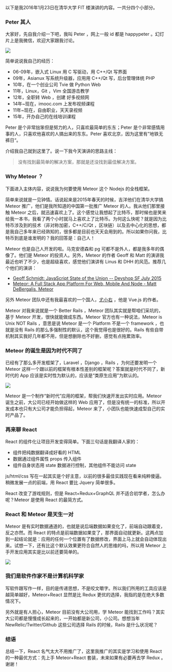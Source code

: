 以下是我2016年1月23日在清华大学 FIT 楼演讲的内容。一共分四个小部分。

### Peter 其人

大家好，先自我介绍一下吧，我叫 Peter ，网上一般 id 都是 happypeter 。幻灯片上是我微信，欢迎大家跟我讨论。

![](http://7xrsqb.com1.z0.glb.clouddn.com/182-title-peter.png)

简单说说我自己的经历：

- 06-09年，嵌入式 Linux 用 C 写驱动，用 C++/Qt 写界面
- 09年，Asianux 写系统升级器，应用用 C++/Qt 写，后台管理体统 PHP
- 10年，在一个创业公司 Tvie 做 Python Web
- 11年，Linux，Git ，Vim 全国游击教学
- 12年，全职转 Web ，创建 好多视频网
- 14年~现在，imooc.com 上发布视频课程
- 11年~现在，自由职业，天天录视频
- 15年，开办自己的在线培训课程

Peter 是个非常拙笨但是努力的人，只喜欢最简单的东东；Peter 是个非常感情用事的人，只喜欢他喜欢的人搞出来的东东。Peter 喜欢北京，因为这里有”地铁无裤日“。

介绍我自己就到这里了。说一下我今天演讲的思路主线：

>没有找到最简单的解决方案，那就是还没找到最佳解决方案。


### Why Meteor ？

下面进入主体内容，说说我为何要使用 Meteor 这个 Nodejs 的全栈框架。

简单来说就是一见钟情。话说起来是2015年春天的时候，吉洋他们在清华大学搞 Meteor 推广，他们是我所知道的中国第一批推广 Meteor 的人。我从他们那里接触 Meteor 之后，就迅速喜欢上了。这个感觉让我想起了比特币，那时候也是笑来给我一本书，我看了两个小时就马上喜欢上了比特币。为何这么快呢？就是因为比特币涉及到的技术（非对称加密，C++/C/Qt ，区块链）以及去中心化的思想，都是我自己多年来已经熟知的，很多都是目前也天天会用到的。所以如果你问我，比特币到底是谁发明的？我的回答是：自己人！

Meteor 也是自己人开发的啦。马克安德森和 pg 可都不是外人，都是我多年的偶像了。他们是 Meteor 的投资人。另外，Meteor 的作者 Geoff 和 Matt 的演讲我最近也听了不少，也是超级喜欢，感觉他们演讲有 Linus 和 DHH 的风范。推荐几个他们的演讲：

- [Geoff Schmidt: JavaScript State of the Union -- Devshop SF July 2015](https://www.youtube.com/watch?v=8G2SMVIUNNk)
- [Meteor: A Full Stack App Platform For Web, Mobile And Node - Matt DeBergalis, Meteor](https://www.youtube.com/watch?v=x4nxlDzslE4)

另外 Meteor 团队中还有我最喜欢的一个国人，[尤小右](https://www.zhihu.com/people/evanyou) ，他是 Vue.js 的作者。

Meteor 对我来说就是一个 Better Rails ，Meteor 团队其实就是帮咱们采坑的，基于 Meteor 开发，很快就能做成东西。Meteor 官方也有一种说法，Meteor is Unix NOT Rails ，意思是说 Meteor 是一个 Platform 不是一个 framework ，也就是没有 Rails 的那么多强制性的默认，这个我觉得也是很好的。Rails 有些自带机制其实我好几年都不用，但是想删除也不好删，感觉有点拖累效率。


### Meteor 的诞生是因为时代不同了

已经有了那么多开发框架了，Laravel ，Django ，Rails ，为何还要发明一个 Meteor 这样一个跟以前的框架有根本性差别的框架呢？答案就是时代不同了，新时代的 App 应该是实时性为默认的，应该是“类原生应用”为默认的。

![](http://7xrsqb.com1.z0.glb.clouddn.com/182-meteor-stack.png)


Meteor 是一个制作“新时代”应用的框架，帮我们快速开发出实时应用。Meteor 诞生之前，大公司已经开始做这样的 Web 应用了，但是没有统一的标准，所以开发成本也只有大公司才能负担得起，Meteor 来了，小团队也能快速成型自己的实时产品了。

### 再来聊 React

React 的组件化让项目开发变得简单。下面三句话是我翻译人家的：

- 组件把纯数据翻译成好看的 HTML
- 数据通过组件属性 props 传入组件
- 组件自身状态用 state 数据进行控制，其他组件不能访问 state

js/html/css 写在一起其实是个好主意，以前的很多最佳实践现在看来纯粹傻逼。稍微发展一点的前端，用 React 要比 Jquery 简单很多。

React 改变了游戏规则，但是 React+Redux+GraphQL 并不适合初学者，怎么办呢？Meteor 是使用 React 的最简方式。

### React 和 Meteor 是天生一对

Meteor 是有实时数据通道的，也就是说后端数据如果变化了，前端自动跟着变，反之亦然。而 React 的特点是前端数据如果变了，那界面自动就更新。这两点加到一起结论就是：应用的任何一个位置有了数据修改，界面上马上就会自动体现出来。试想一下，还有比这个默认效果更符合自然人的思维的吗，所以用 Meteor 上手开发应用其实是比以前还要简单的。

![](http://7xrsqb.com1.z0.glb.clouddn.com/182-meteor-react.png)


### 我们是软件作家不是计算机科学家

写软件跟写作一样，目的是传递思想，不是咬文嚼字。所以我们所用的工具应该是越简单越好，Meteor+React 显然是比 Redux 更优的选择，我指的是在绝大多数情况下。

另外就是有人担心，Meteor 目前没有大公司用，学 Meteor 能找到工作吗？其实大公司都是慢慢成长起来的，一开始都是新公司，小公司。想想当年 NewRelic/Twitter/Github 这些公司选择 Rails 的时候，Rails 是什么状况呢？


### 结语

总结一下，React 名气太大不用推广了，这里我推广的其实是学习和使用 React 的一种最优方式：先上手 Meteor+React 套装，未来如果有必要再去学 Redux 。谢谢！
